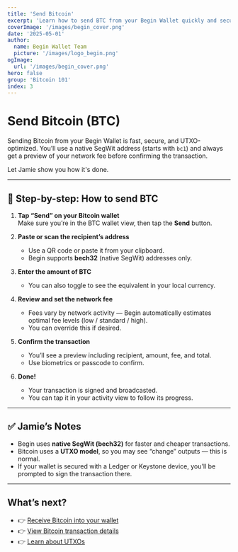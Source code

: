 ```yaml
---
title: 'Send Bitcoin'
excerpt: 'Learn how to send BTC from your Begin Wallet quickly and securely using native SegWit addresses.'
coverImage: '/images/begin_cover.png'
date: '2025-05-01'
author:
  name: Begin Wallet Team
  picture: '/images/logo_begin.png'
ogImage:
  url: '/images/begin_cover.png'
hero: false
group: 'Bitcoin 101'
index: 3
---
```


# Send Bitcoin (BTC)

Sending Bitcoin from your Begin Wallet is fast, secure, and UTXO-optimized. You’ll use a native SegWit address (starts with `bc1`) and always get a preview of your network fee before confirming the transaction.

Let Jamie show you how it's done.

---

## 🚀 Step-by-step: How to send BTC

1. **Tap “Send” on your Bitcoin wallet**  
   Make sure you’re in the BTC wallet view, then tap the **Send** button.

2. **Paste or scan the recipient’s address**  
   - Use a QR code or paste it from your clipboard.
   - Begin supports **bech32** (native SegWit) addresses only.

3. **Enter the amount of BTC**  
   - You can also toggle to see the equivalent in your local currency.

4. **Review and set the network fee**  
   - Fees vary by network activity — Begin automatically estimates optimal fee levels (low / standard / high).
   - You can override this if desired.

5. **Confirm the transaction**  
   - You’ll see a preview including recipient, amount, fee, and total.
   - Use biometrics or passcode to confirm.

6. **Done!**  
   - Your transaction is signed and broadcasted.
   - You can tap it in your activity view to follow its progress.

---

## ✅ Jamie’s Notes

- Begin uses **native SegWit (bech32)** for faster and cheaper transactions.
- Bitcoin uses a **UTXO model**, so you may see “change” outputs — this is normal.
- If your wallet is secured with a Ledger or Keystone device, you'll be prompted to sign the transaction there.

---

## What’s next?

- 👉 [Receive Bitcoin into your wallet](#)  
- 👉 [View Bitcoin transaction details](#)  
- 👉 [Learn about UTXOs](#)

